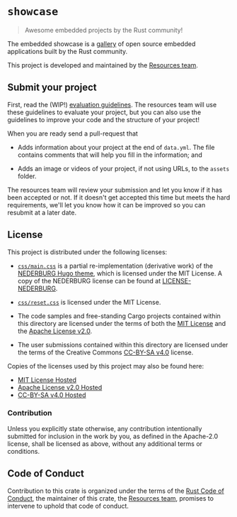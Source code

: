 # `showcase`

> Awesome embedded projects by the Rust community!

The embedded showcase is a [gallery] of open source embedded applications built
by the Rust community.

[gallery]: https://rust-embedded.github.io/showcase/

This project is developed and maintained by the [Resources team][team].

## Submit your project

First, read the (WIP!) [evaluation guidelines](./EVAL.md). The resources team will use
these guidelines to evaluate your project, but you can also use the guidelines
to improve your code and the structure of your project!

When you are ready send a pull-request that

- Adds information about your project at the end of `data.yml`. The file
  contains comments that will help you fill in the information; and

- Adds an image or videos of your project, if not using URLs, to the `assets`
  folder.

The resources team will review your submission and let you know if it has been
accepted or not. If it doesn't get accepted this time but meets the hard
requirements, we'll let you know how it can be improved so you can resubmit at a
later date.

## License

This project is distributed under the following licenses:

- [`css/main.css`] is a partial re-implementation (derivative work) of the
  [NEDERBURG Hugo theme], which is licensed under the MIT License. A copy of the
  NEDERBURG license can be found at [LICENSE-NEDERBURG].

[`css/main.css`]: ./css/main.css
[NEDERBURG Hugo theme]: https://github.com/appernetic/hugo-nederburg-theme
[LICENSE-NEDERBURG]: ./LICENSE-NEDERBURG

- [`css/reset.css`] is licensed under the MIT License.

[`css/reset.css`]: ./css/reset.css

- The code samples and free-standing Cargo projects contained within this
  directory are licensed under the terms of both the [MIT License] and the
  [Apache License v2.0].

- The user submissions contained within this directory are licensed under the
  terms of the Creative Commons [CC-BY-SA v4.0] license.

Copies of the licenses used by this project may also be found here:

* [MIT License Hosted]
* [Apache License v2.0 Hosted]
* [CC-BY-SA v4.0 Hosted]

[MIT License]: ./LICENSE-MIT
[Apache License v2.0]: ./LICENSE-APACHE
[CC-BY-SA v4.0]: ./LICENSE-CC-BY-SA
[MIT License Hosted]: https://opensource.org/licenses/MIT
[Apache License v2.0 Hosted]: http://www.apache.org/licenses/LICENSE-2.0
[CC-BY-SA v4.0 Hosted]: https://creativecommons.org/licenses/by-sa/4.0/legalcode

### Contribution

Unless you explicitly state otherwise, any contribution intentionally submitted
for inclusion in the work by you, as defined in the Apache-2.0 license, shall be
licensed as above, without any additional terms or conditions.

## Code of Conduct

Contribution to this crate is organized under the terms of the [Rust Code of
Conduct][CoC], the maintainer of this crate, the [Resources team][team],
promises to intervene to uphold that code of conduct.

[CoC]: CODE_OF_CONDUCT.md
[team]: https://github.com/rust-embedded/wg#the-resources-team
